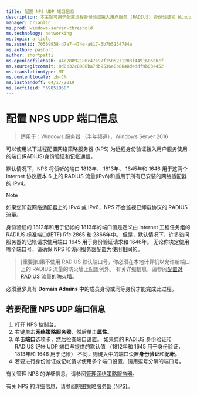 ```yaml
---
title: 配置 NPS UDP 端口信息
description: 本主题可用于配置远程身份验证拨入用户服务 (RADIUS) 身份验证和 Windows Server 2016 中的记帐流量的网络策略服务器 (NPS) 使用的端口。
manager: brianlic
ms.prod: windows-server-threshold
ms.technology: networking
ms.topic: article
ms.assetid: 70569958-d7a7-474e-a817-6b7b5134784a
ms.author: pashort
author: shortpatti
ms.openlocfilehash: 44c20092180c47e97f1505271203f4491606bbcf
ms.sourcegitcommit: 0d0b32c8986ba7db9536e0b8648d4ddf9b03e452
ms.translationtype: MT
ms.contentlocale: zh-CN
ms.lasthandoff: 04/17/2019
ms.locfileid: "59851968"
---
```

# <a name="configure-nps-udp-port-information"></a>配置 NPS UDP 端口信息

>适用于：Windows 服务器 （半年频道），Windows Server 2016

可以使用以下过程配置网络策略服务器 (NPS) 为远程身份验证拨入用户服务使用的端口\(RADIUS\)身份验证和记帐通信。

默认情况下，NPS 将侦听的端口 1812年、 1813年、 1645年和 1646 用于这两个 Internet 协议版本 6 上的 RADIUS 流量\(IPv6\)和适用于所有已安装的网络适配器的 IPv4。

>[!NOTE]
>如果您卸载网络适配器上的 IPv4 或 IPv6，NPS 不会监视已卸载协议的 RADIUS 流量。

身份验证的 1812年和用于记帐的 1813年的端口值是定义由 Internet 工程任务组的 RADIUS 标准端口\(IETF\) Rfc 2865 和 2866年中。 但是，默认情况下，许多访问服务器的记帐请求使用端口 1645 用于身份验证请求和 1646年。 无论你决定使用哪个端口号，请确保 NPS 和访问服务器配置为使用相同的。

>[重要]如果不使用 RADIUS 默认端口号，你必须在本地计算机以允许新端口上的 RADIUS 流量的防火墙上配置例外。 有关详细信息，请参阅[配置对 RADIUS 流量的防火墙](nps-firewalls-configure.md)。

必须至少具有 **Domain Admins** 中的成员身份或同等身份才能完成此过程。

## <a name="to-configure-nps-udp-port-information"></a>若要配置 NPS UDP 端口信息 

1. 打开 NPS 控制台。
2. 右键单击**网络策略服务器**，然后单击**属性**。
3. 单击**端口**选项卡，然后检查端口设置。 如果您的 RADIUS 身份验证和 RADIUS 记帐 UDP 端口与提供的默认值 （1812年和 1645 用于身份验证，1813年和 1646 用于记帐） 不同，则键入中的端口设置**身份验证**和**记帐**。
4. 若要进行身份验证或记帐请求使用多个端口设置，请用逗号分隔的端口号。

有关管理 NPS 的详细信息，请参阅[管理网络策略服务器](nps-manage-top.md)。

有关 NPS 的详细信息，请参阅[网络策略服务器 (NPS)](nps-top.md)。

